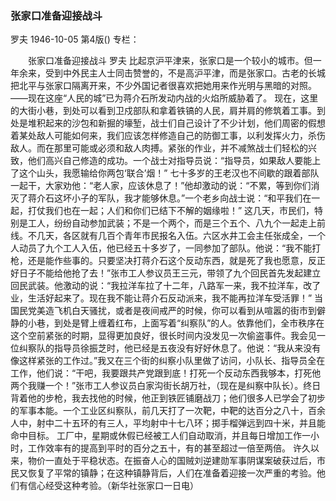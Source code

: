 ### 张家口准备迎接战斗
罗夫
1946-10-05
第4版()
专栏：

　　张家口准备迎接战斗
    罗夫
    比起京沪平津来，张家口是一个较小的城市。但一年余来，受到中外民主人士同击赞誉的，不是高沪平津，而是张家口。古老的长城把北平与张家口隔离开来，不少外国记者很喜欢把她用来作光明与黑暗的对照。——现在这座“人民的城”已为蒋介石所发动内战的火焰所威胁着了。
    现在，这里的大街小巷，到处可以看到卫戍部队和拿着铁镐的人民，肩并肩的修筑着工事。到处是堆积起来的沙包和新掘的壕堑，战士们自己设计了不少计划，他们周密的假想着某处敌人可能如何来，我们应该怎样修造自己的防御工事，以利发挥火力，杀伤敌人。而在那里可能或必须和敌人肉搏。紧张的作业，并不减煞战士们轻松的兴致，他们高兴自己修造的成功。一个战士对指导员说：“指导员，如果敌人要能上了这个山头，我愿输给你两包‘联合’烟！”
    七十多岁的王老汉也不间歇的跟着部队一起干，大家劝他：“老人家，应该休息了！”他却激动的说：“不累，等到你们消灭了蒋介石这坏小子的军队，我才能够休息。”一个老乡向战士说：“和平我们在一起，打仗我们也在一起；人们和你们已结下不解的姻缘啦！”
    这几天，市民们，特别是工人，纷纷自动参加武装；不是一个两个，而是三个五个、八九个一起走上前线。不几天，各区就有几百个青年市民报名入伍。六区水井工会主任张成全，一个人动员了九个工人入伍，他已经五十多岁了，一同参加了部队。他说：“我不能打枪，还是能作些事的。只要坚决打蒋介石这个反动东西，就是死了我也愿意，反正好日子不能给他抢了去！”张市工人参议员王三元，带领了九个回民首先发起建立回民武装。他激动的说：“我拉洋车拉了十二年，八路军一来，我不拉洋车，改了业，生活好起来了。现在我不能让蒋介石反动派来，我不能再拉洋车受活罪！”
    当国民党美造飞机白天骚扰，或者是夜间戒严的时候，你可以看到从喧嚣的街市到僻静的小巷，到处是臂上缠着红布，上面写着“纠察队”的人。依靠他们，全市秩序在这个空前紧张的时期，显得更加良好，很长时间内没发见一次偷盗事件。我会见一位纠察队的指导员徐振芝时，他已经是五夜没有好好休息了。他说：“我从来没有像这样紧张的工作过。”我又在三个街的纠察小队里做了访问，小队长、指导员全在工作，他们说：“干吧，我要跟共产党跟到底！打死一个反动东西我够本，打死他两个我赚一个！”张市工人参议员白家沟街长胡万社，（现在是纠察中队长）。终日背着他的步枪，我去找他的时候，他正到铁匠铺磨战刀；他们很多人已学会了初步的军事本能。一个工业区纠察队，前几天打了一次靶，中靶的达百分之八十，百余人中，射中二十五环的有三人，平均射中十七八环；掷手榴弹远到四十米，并且能命中目标。
    工厂中，星期或休假已经被工人们自动取消，并且每日增加工作一小时，工作效率有的提高到平时的百分之五十，有的甚至超过一倍至两倍。
    许久以来，物价一直处于平稳状态。在振奋人心的国贼刘逆建勋军事阴谋案破获过后，市民又恢复了平常的镇静；在这种镇静背后，人们在准备着迎接一次严重的考验。他们有信心经受这种考验。（新华社张家口一日电）
